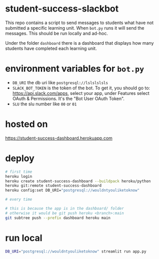 # student-success-slackbot

This repo contains a script to send messages to students what have not submitted a specific learning unit. When `bot.py` runs it will send the messages. This should be run locally and ad-hoc.

Under the folder `dashboard` there is a dashboard that displays how many students have completed each learning unit.

# environment variables for `bot.py`

* `DB_URI` the db uri like `postgresql://lslslslsls`
* `SLACK_BOT_TOKEN` is the token of the bot. To get it, you should go to: https://api.slack.com/apps, select your app, under Features select OAuth & Permissions. It's the "Bot User OAuth Token".
* `SLU` the slu number like `00` or `01`
# hosted on

https://student-success-dashboard.herokuapp.com

# deploy

```bash
# first time
heroku login
heroku create student-success-dashboard --buildpack heroku/python
heroku git:remote student-success-dashboard
heroku config:set DB_URI="postgresql://wouldntyouliketoknow"

# every time

# this is because the app is in the dashboard/ folder
# otherwise it would be git push heroku <branch>:main
git subtree push --prefix dashboard heroku main

```

# run local

```bash
DB_URI="postgresql://wouldntyouliketoknow" streamlit run app.py
```
